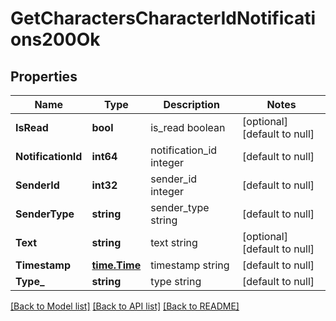# GetCharactersCharacterIdNotifications200Ok

## Properties
Name | Type | Description | Notes
------------ | ------------- | ------------- | -------------
**IsRead** | **bool** | is_read boolean | [optional] [default to null]
**NotificationId** | **int64** | notification_id integer | [default to null]
**SenderId** | **int32** | sender_id integer | [default to null]
**SenderType** | **string** | sender_type string | [default to null]
**Text** | **string** | text string | [optional] [default to null]
**Timestamp** | [**time.Time**](time.Time.md) | timestamp string | [default to null]
**Type_** | **string** | type string | [default to null]

[[Back to Model list]](../README.md#documentation-for-models) [[Back to API list]](../README.md#documentation-for-api-endpoints) [[Back to README]](../README.md)


